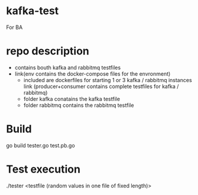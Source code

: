 # kafka-test

For BA

# repo description
- contains bouth kafka and rabbitmq testfiles
- link(env contains the docker-compose files for the envronment)
    - included are dockerfiles for starting 1 or 3 kafka / rabbitmq instances
link (producer+consumer contains complete testfiles for kafka / rabbitmq)
    - folder kafka conatains the kafka testfile
    - folder rabbitmq contains the rabbitmq testfile

# Build
go build tester.go test.pb.go

# Test execution
./tester <messages> <topicname> <ConsumerProducer ammount> <testfile (random values in one file of fixed length)>
